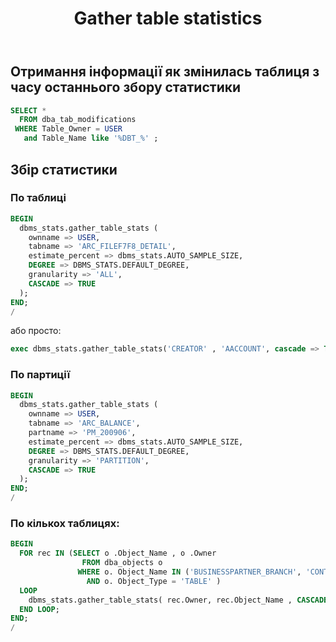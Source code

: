 ﻿---
layout: default
title: Gather table statistics
---
## Отримання інформації як змінилась таблиця з часу останнього збору статистики

``` sql
SELECT *
  FROM dba_tab_modifications
 WHERE Table_Owner = USER
   and Table_Name like '%DBT_%' ;
```

## Збір статистики
### По таблиці

``` sql
BEGIN 
  dbms_stats.gather_table_stats (  
    ownname => USER, 
    tabname => 'ARC_FILEF7F8_DETAIL',  
    estimate_percent => dbms_stats.AUTO_SAMPLE_SIZE, 
    DEGREE => DBMS_STATS.DEFAULT_DEGREE,  
    granularity => 'ALL',  
    CASCADE => TRUE 
  ); 
END;
/
```

або просто:

``` sql
exec dbms_stats.gather_table_stats('CREATOR' , 'AACCOUNT', cascade => TRUE);
```

### По партиції

``` sql
BEGIN 
  dbms_stats.gather_table_stats (  
    ownname => USER, 
    tabname => 'ARC_BALANCE',  
    partname => 'PM_200906',  
    estimate_percent => dbms_stats.AUTO_SAMPLE_SIZE, 
    DEGREE => DBMS_STATS.DEFAULT_DEGREE, 
    granularity => 'PARTITION',  
    CASCADE => TRUE 
  ); 
END;  
/
```

### По кількох таблицях:

``` sql
BEGIN
  FOR rec IN (SELECT o .Object_Name , o .Owner
                FROM dba_objects o
               WHERE o. Object_Name IN ('BUSINESSPARTNER_BRANCH', 'CONTRAGENT','FMA_Contragent' )
                 AND o. Object_Type = 'TABLE' )
  LOOP
    dbms_stats.gather_table_stats( rec.Owner, rec.Object_Name , CASCADE => TRUE);
  END LOOP;  
END;
/
```